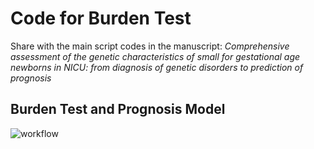 # Code for Burden Test

Share with the main script codes in the manuscript: *Comprehensive assessment of the genetic characteristics of small for gestational age newborns in NICU: from diagnosis of genetic disorders to prediction of prognosis*

## Burden Test and Prognosis Model

![workflow](https://github.com/chenhy-lab/chenhy-lab/SGA_burden/pipeline_figure/workflow.png)


